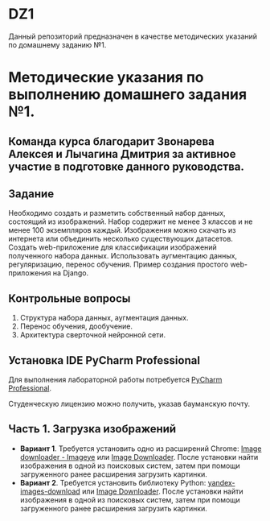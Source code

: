 # DZ1
Данный репозиторий предназначен в качестве методических указаний по домашнему заданию №1.
# Методические указания по выполнению домашнего задания №1.
## Команда курса благодарит Звонарева Алексея и Лычагина Дмитрия за активное участие в подготовке данного руководства.
## Задание
Необходимо создать и разметить собственный набор данных, состоящий из изображений. Набор содержит не менее 3 классов и не менее 100 экземпляров каждый. Изображения можно скачать из интернета или объединить несколько существующих датасетов. Создать web-приложение для классификации изображений полученного набора данных. Использовать аугментацию данных, регуляризацию, перенос обучения. Пример создания простого web-приложения на Django.
## Контрольные вопросы
1. Структура набора данных, аугментация данных.
2. Перенос обучения, дообучение.
3. Архитектура сверточной нейронной сети.
## Установка IDE PyCharm Professional
Для выполнения лабораторной работы потребуется [PyCharm Professional](https://www.jetbrains.com/pycharm/download/#section=windows//).

Студенческую лицензию можно получить, указав бауманскую почту.
## Часть 1. Загрузка изображений
+ **Вариант 1**. Требуется установить одно из расширений Chrome: [Image downloader - Imageye](https://chrome.google.com/webstore/detail/image-downloader-imageye/agionbommeaifngbhincahgmoflcikhm?hl=en-US//) или [Image Downloader](https://chrome.google.com/webstore/detail/image-downloader/cnpniohnfphhjihaiiggeabnkjhpaldj?hl=en-US//). После установки найти изображения в одной из поисковых систем, затем при помощи загруженного ранее расширения загрузить картинки.
+ **Вариант 2**. Требуется установить библиотеку Python: [yandex-images-download](https://pypi.org/project/yandex-images-download/?msclkid=b0148afab45011ec8358c9751dabcf63//) или [Image Downloader](https://chrome.google.com/webstore/detail/image-downloader/cnpniohnfphhjihaiiggeabnkjhpaldj?hl=en-US//). После установки найти изображения в одной из поисковых систем, затем при помощи загруженного ранее расширения загрузить картинки.



